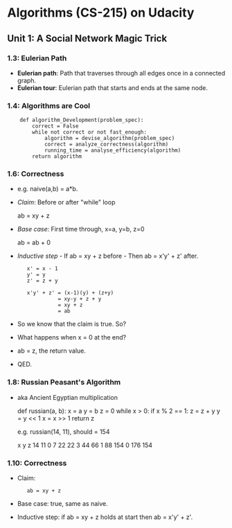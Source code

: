 # Algorithms (CS-215) on Udacity

## Unit 1: A Social Network Magic Trick

### 1.3: Eulerian Path

-    **Eulerian path**: Path that traverses through all edges once in a connected graph.
-    **Eulerian tour**: Eulerian path that starts and ends at the same node.

### 1.4: Algorithms are Cool

        def algorithm_Development(problem_spec):
            correct = False
            while not correct or not fast_enough:
                algorithm = devise_algorithm(problem_spec)
                correct = analyze_correctness(algorithm)
                running_time = analyse_efficiency(algorithm)
            return algorithm
            
### 1.6: Correctness

-    e.g. naive(a,b) = a*b.
-    *Claim*: Before or after "while" loop

        ab = xy + z
        
-    *Base case*: First time through, x=a, y=b, z=0

        ab = ab + 0
        
-    *Inductive step*
    -    If ab = xy + z before
    -    Then ab = x'y' + z' after.
    
            x' = x - 1
            y' = y
            z' = z + y
            
            x'y' + z' = (x-1)(y) + (z+y)
                      = xy-y + z + y
                      = xy + z
                      = ab
                      
-    So we know that the claim is true. So?
-    What happens when x = 0 at the end?
-    ab = z, the return value.
-    QED.

### 1.8: Russian Peasant's Algorithm

-    aka Ancient Egyptian multiplication

        def russian(a, b):
            x = a
            y = b
            z = 0
            while x > 0:
                if x % 2 == 1:
                    z = z + y
                y = y << 1
                x = x >> 1
            return z
            
        e.g. russian(14, 11), should = 154
        
        x    y    z
        14   11   0
        7    22   22
        3    44   66
        1    88   154
        0    176  154
        
### 1.10: Correctness

-    Claim:

            ab = xy + z
            
-    Base case: true, same as naive.
-    Inductive step: if ab = xy + z holds at start then ab = x'y' + z'. 
  

      
